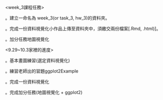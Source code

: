 <week_3課程任務>

。建立一命名為 week_3(or task_3, hw_3)的資料夾。

。完成一份資料視覺化小作品上傳至資料夾中，須繳交兩份檔案[.Rmd, .html)]。

。加分任務地圖視覺化


<9.29~10.3家裡的進度>

。基本畫圖練習(選定資料視覺化)

。練習老師出的習題ggplot2Example

。完成一份資料視覺化

。完成加分任務(地圖視覺化 + ggplot2)


